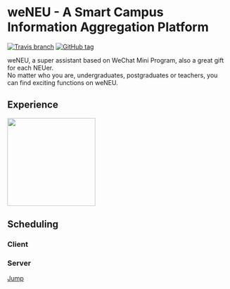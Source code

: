 # weNEU - A Smart Campus Information Aggregation Platform

[![Travis branch](https://img.shields.io/travis/USER/REPO/BRANCH.svg)](https://github.com/weNEU/weNEU)
[![GitHub tag](https://img.shields.io/github/tag/expressjs/express.svg)](https://github.com/weNEU/weNEU)

weNEU, a super assistant based on WeChat Mini Program, also a great gift for each NEUer.  
No matter who you are, undergraduates, postgraduates or teachers, you can find exciting functions on weNEU.  

## Experience
<img src="https://blobscdn.gitbook.com/v0/b/gitbook-28427.appspot.com/o/assets%2F-LAnYd_X2UI8WGMJG2Dj%2F-LHvb8P1bYurssL2ALyJ%2F-LHvbIp1Bl2o40sYgadA%2F%E5%B0%8F%E7%A8%8B%E5%BA%8F%E7%A0%81.jpg?alt=media&token=457c03cf-89bf-4e62-b0b8-36406a4b64e4" width=200px></img>
##  Scheduling
### Client

### Server
[Jump](https://github.com/Raven98/NEUspider)
